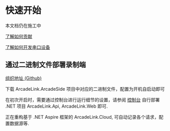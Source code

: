 # 快速开始

本文档仍在施工中

<a href="Contribute.md">了解如何贡献</a>

<a href="Serial.md">了解如何开发串口设备</a>

## 通过二进制文件部署录制端

<a href="https://github.com/ArcadeLink">组织地址 (Github)</a>

<tabs>
<tab title="部署街机端">
下载 ArcadeLink.ArcadeSide 项目中对应的二进制文件，配置为开机自启动即可

在初次开启时，需要通过控制台进行运行细节的设置，请参阅
<a href="Console.md">控制台</a>
</tab>
<tab title="部署服务端">
自行部署 .NET 项目 ArcadeLink.Api, ArcadeLink.Web 即可.

正在重构基于 .NET Aspire 框架的 ArcadeLink.Cloud, 可自动记录各个请求，配置数据源等.
</tab>
</tabs>
